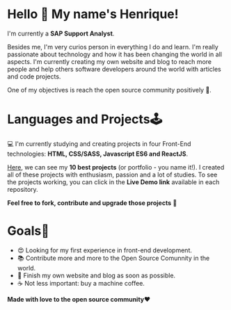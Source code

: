 # Hello 👋 My name's Henrique!

I'm currently a **SAP Support Analyst**. 

Besides me, I'm very curios person in everything I do and learn. I'm really passionate about technology and how it has been changing the world in all aspects. I'm currently creating my own website and blog to reach more people and help others software developers around the world with articles and code projects. 

One of my objectives is reach the open source community positively 🦸. 

# Languages and Projects🕹️

💻 I'm currently studying and creating projects in four Front-End technologies: **HTML, CSS/SASS, Javascript ES6 and ReactJS**. 

[Here](), we can see my **10 best projects** (or portfolio - you name it!). I created all of these projects with enthusiasm, passion and a lot of studies. To see the projects working, you can click in the **Live Demo link** available in each repository. 

**Feel free to fork, contribute and upgrade those projects** 🖖

# Goals🚀

- 😍 Looking for my first experience in front-end development.
- 📚 Contribute more and more to the Open Source Comunnity in the world. 
- 🎯 Finish my own website and blog as soon as possible.
- ☕ Not less important: buy a machine coffee.


**Made with love to the open source community**❤️
